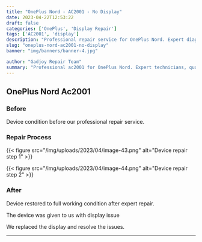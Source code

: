```yaml
---
title: "OnePlus Nord - AC2001 - No Display"
date: 2023-04-22T12:53:22
draft: false
categories: ['OnePlus', 'Display Repair']
tags: ['AC2001', 'display']
description: "Professional repair service for OnePlus Nord. Expert diagnosis and quality repairs in Bangalore."
slug: "oneplus-nord-ac2001-no-display"
banner: "img/banners/banner-4.jpg"

author: "Gadjoy Repair Team"
summary: "Professional ac2001 for OnePlus Nord. Expert technicians, quality parts, warranty included."
---
```



## OnePlus Nord Ac2001

### Before

Device condition before our professional repair service.

### Repair Process

{{< figure src="/img/uploads/2023/04/image-43.png" alt="Device repair step 1" >}}

{{< figure src="/img/uploads/2023/04/image-44.png" alt="Device repair step 2" >}}


### After

Device restored to full working condition after expert repair.

The device was given to us with display issue

We replaced the display and resolve the issues.

---
